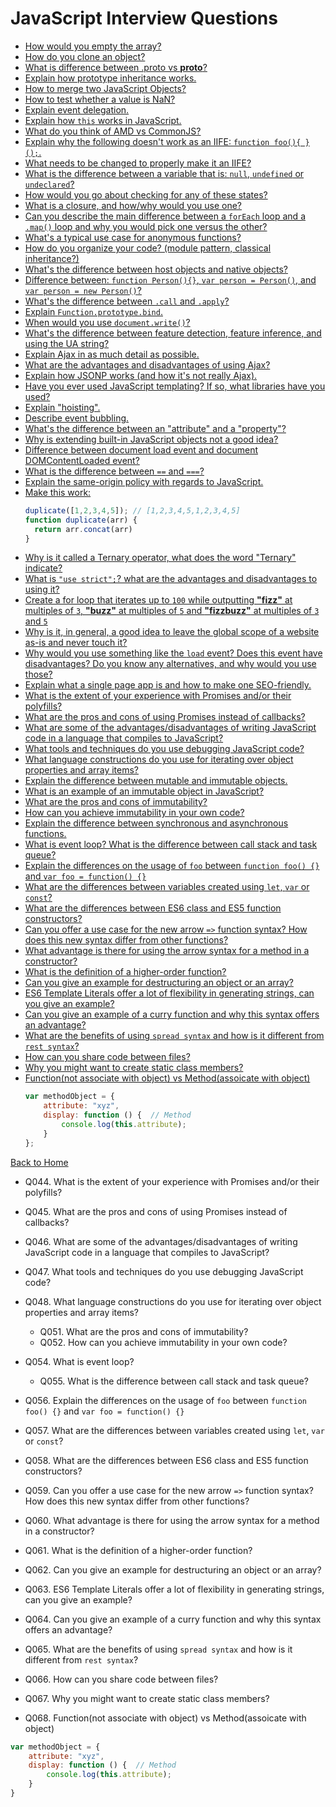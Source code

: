 # JavaScript Interview Questions
* [How would you empty the array?](/interviewQuestions/answers/javascript-answers.md#answer-01)
* [How do you clone an object?](/interviewQuestions/answers/javascript-answers.md#answer-02)
* [What is difference between .proto vs __proto__?](/interviewQuestions/answers/javascript-answers.md#answer-03)
* [Explain how prototype inheritance works.](/interviewQuestions/answers/javascript-answers.md#answer-04)
* [How to merge two JavaScript Objects?](/interviewQuestions/answers/javascript-answers.md#answer-05)
* [How to test whether a value is NaN?](/interviewQuestions/answers/javascript-answers.md#answer-06)
* [Explain event delegation.](/interviewQuestions/answers/javascript-answers.md#answer-07)
* [Explain how `this` works in JavaScript.](/interviewQuestions/answers/javascript-answers.md#answer-08)
* [What do you think of AMD vs CommonJS?](/interviewQuestions/answers/javascript-answers.md#answer-09)
* [Explain why the following doesn't work as an IIFE: `function foo(){ }();`.](/interviewQuestions/answers/javascript-answers.md#answer-10)
* [What needs to be changed to properly make it an IIFE?](/interviewQuestions/answers/javascript-answers.md#answer-11)
* [What is the difference between a variable that is: `null`, `undefined` or `undeclared`?](/interviewQuestions/answers/javascript-answers.md#answer-12)
* [How would you go about checking for any of these states?](/interviewQuestions/answers/javascript-answers.md#answer-13)
* [What is a closure, and how/why would you use one?](/interviewQuestions/answers/javascript-answers.md#answer-14)
* [Can you describe the main difference between a `forEach` loop and a `.map()` loop and why you would pick one versus the other?](/interviewQuestions/answers/javascript-answers.md#answer-15)
* [What's a typical use case for anonymous functions?](/interviewQuestions/answers/javascript-answers.md#answer-16)
* [How do you organize your code? (module pattern, classical inheritance?)](/interviewQuestions/answers/javascript-answers.md#answer-17)
* [What's the difference between host objects and native objects?](/interviewQuestions/answers/javascript-answers.md#answer-18)
* [Difference between: `function Person(){}`, `var person = Person()`, and `var person = new Person()`?](/interviewQuestions/answers/javascript-answers.md#answer-19)
* [What's the difference between `.call` and `.apply`?](/interviewQuestions/answers/javascript-answers.md#answer-20)
* [Explain `Function.prototype.bind`.](/interviewQuestions/answers/javascript-answers.md#answer-21)
* [When would you use `document.write()`?](/interviewQuestions/answers/javascript-answers.md#answer-22)
* [What's the difference between feature detection, feature inference, and using the UA string?](/interviewQuestions/answers/javascript-answers.md#answer-23)
* [Explain Ajax in as much detail as possible.](/interviewQuestions/answers/javascript-answers.md#answer-24)
* [What are the advantages and disadvantages of using Ajax?](/interviewQuestions/answers/javascript-answers.md#answer-25)
* [Explain how JSONP works (and how it's not really Ajax).](/interviewQuestions/answers/javascript-answers.md#answer-26)
* [Have you ever used JavaScript templating? If so, what libraries have you used?](/interviewQuestions/answers/javascript-answers.md#answer-27)
* [Explain "hoisting".](/interviewQuestions/answers/javascript-answers.md#answer-28)
* [Describe event bubbling.](/interviewQuestions/answers/javascript-answers.md#answer-29)
* [What's the difference between an "attribute" and a "property"?](/interviewQuestions/answers/javascript-answers.md#answer-30)
* [Why is extending built-in JavaScript objects not a good idea?](/interviewQuestions/answers/javascript-answers.md#answer-31)
* [Difference between document load event and document DOMContentLoaded event?](/interviewQuestions/answers/javascript-answers.md#answer-32)
* [What is the difference between `==` and `===`?](/interviewQuestions/answers/javascript-answers.md#answer-33)
* [Explain the same-origin policy with regards to JavaScript.](/interviewQuestions/answers/javascript-answers.md#answer-34)
* [Make this work:](/interviewQuestions/answers/javascript-answers.md#answer-35)
    ```javascript
    duplicate([1,2,3,4,5]); // [1,2,3,4,5,1,2,3,4,5]
    function duplicate(arr) {
      return arr.concat(arr)
    }
    ```
* [Why is it called a Ternary operator, what does the word "Ternary" indicate?](/interviewQuestions/answers/javascript-answers.md#answer-36)
* [What is `"use strict";`? what are the advantages and disadvantages to using it?](/interviewQuestions/answers/javascript-answers.md#answer-37)
* [Create a for loop that iterates up to `100` while outputting **"fizz"** at multiples of `3`, **"buzz"** at multiples of `5` and **"fizzbuzz"** at multiples of `3` and `5`](/interviewQuestions/answers/javascript-answers.md#answer-38)
* [Why is it, in general, a good idea to leave the global scope of a website as-is and never touch it?](/interviewQuestions/answers/javascript-answers.md#answer-39)
* [Why would you use something like the `load` event? Does this event have disadvantages? Do you know any alternatives, and why would you use those?](/interviewQuestions/answers/javascript-answers.md#answer-40)
* [Explain what a single page app is and how to make one SEO-friendly.](/interviewQuestions/answers/javascript-answers.md#answer-41)
* [What is the extent of your experience with Promises and/or their polyfills?](/interviewQuestions/answers/javascript-answers.md#answer-42)
* [What are the pros and cons of using Promises instead of callbacks?](/interviewQuestions/answers/javascript-answers.md#answer-43)
* [What are some of the advantages/disadvantages of writing JavaScript code in a language that compiles to JavaScript?](/interviewQuestions/answers/javascript-answers.md#answer-44)
* [What tools and techniques do you use debugging JavaScript code?](/interviewQuestions/answers/javascript-answers.md#answer-45)
* [What language constructions do you use for iterating over object properties and array items?](/interviewQuestions/answers/javascript-answers.md#answer-46)
* [Explain the difference between mutable and immutable objects.](/interviewQuestions/answers/javascript-answers.md#answer-47)
* [What is an example of an immutable object in JavaScript?](/interviewQuestions/answers/javascript-answers.md#answer-48)
* [What are the pros and cons of immutability?](/interviewQuestions/answers/javascript-answers.md#answer-49)
* [How can you achieve immutability in your own code?](/interviewQuestions/answers/javascript-answers.md#answer-50)
* [Explain the difference between synchronous and asynchronous functions.](/interviewQuestions/answers/javascript-answers.md#answer-51)
* [What is event loop? What is the difference between call stack and task queue?](/interviewQuestions/answers/javascript-answers.md#answer-52)
* [Explain the differences on the usage of `foo` between `function foo() {}` and `var foo = function() {}`](/interviewQuestions/answers/javascript-answers.md#answer-53)
* [What are the differences between variables created using `let`, `var` or `const`?](/interviewQuestions/answers/javascript-answers.md#answer-54)
* [What are the differences between ES6 class and ES5 function constructors?](/interviewQuestions/answers/javascript-answers.md#answer-55)
* [Can you offer a use case for the new arrow `=>` function syntax? How does this new syntax differ from other functions?](/interviewQuestions/answers/javascript-answers.md#answer-56)
* [What advantage is there for using the arrow syntax for a method in a constructor?](/interviewQuestions/answers/javascript-answers.md#answer-57)
* [What is the definition of a higher-order function?]((/interviewQuestions/answers/javascript-answers.md#answer-58))
* [Can you give an example for destructuring an object or an array?](/interviewQuestions/answers/javascript-answers.md#answer-59)
* [ES6 Template Literals offer a lot of flexibility in generating strings, can you give an example?](/interviewQuestions/answers/javascript-answers.md#answer-60)
* [Can you give an example of a curry function and why this syntax offers an advantage?](/interviewQuestions/answers/javascript-answers.md#answer-61)
* [What are the benefits of using `spread syntax` and how is it different from `rest syntax`?](/interviewQuestions/answers/javascript-answers.md#answer-62)
* [How can you share code between files?](/interviewQuestions/answers/javascript-answers.md#answer-63)
* [Why you might want to create static class members?](/interviewQuestions/answers/javascript-answers.md#answer-64)
* [Function(not associate with object) vs Method(assoicate with object)](/interviewQuestions/answers/javascript-answers.md#answer-65)
    ```javascript
    var methodObject = {
        attribute: "xyz",
        display: function () {  // Method
            console.log(this.attribute);
        }
    };
    ```

[Back to Home](/README.md)

* Q044. What is the extent of your experience with Promises and/or their polyfills?
* Q045. What are the pros and cons of using Promises instead of callbacks?
* Q046. What are some of the advantages/disadvantages of writing JavaScript code in a language that compiles to JavaScript?
* Q047. What tools and techniques do you use debugging JavaScript code?
* Q048. What language constructions do you use for iterating over object properties and array items?
  * Q051. What are the pros and cons of immutability?
  * Q052. How can you achieve immutability in your own code?

* Q054. What is event loop?
  * Q055. What is the difference between call stack and task queue?
* Q056. Explain the differences on the usage of `foo` between `function foo() {}` and `var foo = function() {}`
* Q057. What are the differences between variables created using `let`, `var` or `const`?
* Q058. What are the differences between ES6 class and ES5 function constructors?
* Q059. Can you offer a use case for the new arrow `=>` function syntax? How does this new syntax differ from other functions?
* Q060. What advantage is there for using the arrow syntax for a method in a constructor?
* Q061. What is the definition of a higher-order function?
* Q062. Can you give an example for destructuring an object or an array?
* Q063. ES6 Template Literals offer a lot of flexibility in generating strings, can you give an example?
* Q064. Can you give an example of a curry function and why this syntax offers an advantage?
* Q065. What are the benefits of using `spread syntax` and how is it different from `rest syntax`?
* Q066. How can you share code between files?

* Q067. Why you might want to create static class members?

* Q068. Function(not associate with object) vs Method(assoicate with object)
```javascript
var methodObject = {
    attribute: "xyz",
    display: function () {  // Method
        console.log(this.attribute);
    }
}


